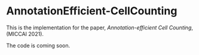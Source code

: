 # AnnotationEfficient-CellCounting
This is the implementation for the paper, _Annotation-efficient Cell Counting_, (MICCAI 2021).

The code is coming soon. 
